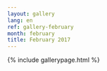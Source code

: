 ```yaml
---
layout: gallery
lang: en
ref: gallery-february
month: february
title: February 2017
---
```


{% include gallerypage.html %}

